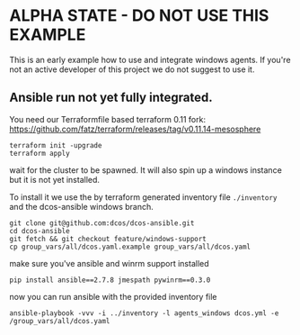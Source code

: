 # ALPHA STATE - DO NOT USE THIS EXAMPLE

This is an early example how to use and integrate windows agents. If you're not
an active developer of this project we do not suggest to use it.

## Ansible run not yet fully integrated.

You need our Terraformfile based terraform 0.11 fork: https://github.com/fatz/terraform/releases/tag/v0.11.14-mesosphere

```
terraform init -upgrade
terraform apply
```

wait for the cluster to be spawned. It will also spin up a windows instance but it is not yet installed.

To install it we use the by terraform generated inventory file `./inventory` and the dcos-ansible windows branch.

```
git clone git@github.com:dcos/dcos-ansible.git
cd dcos-ansible
git fetch && git checkout feature/windows-support
cp group_vars/all/dcos.yaml.example group_vars/all/dcos.yaml
```

make sure you've ansible and winrm support installed
```
pip install ansible==2.7.8 jmespath pywinrm==0.3.0
```

now you can run ansible with the provided inventory file
```
ansible-playbook -vvv -i ../inventory -l agents_windows dcos.yml -e /group_vars/all/dcos.yaml
```
